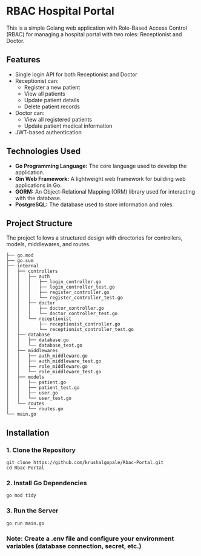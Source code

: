 # RBAC Hospital Portal

This is a simple Golang web application with Role-Based Access Control (RBAC) for managing a hospital portal with two roles: Receptionist and Doctor.

## Features

- Single login API for both Receptionist and Doctor
- Receptionist can:
  - Register a new patient
  - View all patients
  - Update patient details
  - Delete patient records
- Doctor can:
  - View all registered patients
  - Update patient medical information
- JWT-based authentication

## Technologies Used

- **Go Programming Language:** The core language used to develop the application.
- **Gin Web Framework:** A lightweight web framework for building web applications in Go.
- **GORM:** An Object-Relational Mapping (ORM) library used for interacting with the database.
- **PostgreSQL:** The database used to store information and roles.

## Project Structure
The project follows a structured design with directories for controllers, models, middlewares, and routes.
```
├── go.mod
├── go.sum
├── internal
│   ├── controllers
│   │   ├── auth
│   │   │   ├── login_controller.go
│   │   │   ├── login_controller_test.go
│   │   │   ├── register_controller.go
│   │   │   └── register_controller_test.go
│   │   ├── doctor
│   │   │   ├── doctor_controller.go
│   │   │   └── doctor_controller_test.go
│   │   └── receptionist
│   │       ├── receptionist_controller.go
│   │       └── receptionist_controller_test.go
│   ├── database
│   │   ├── database.go
│   │   └── database_test.go
│   ├── middlewares
│   │   ├── auth_middleware.go
│   │   ├── auth_middleware_test.go
│   │   ├── role_middleware.go
│   │   └── role_middleware_test.go
│   ├── models
│   │   ├── patient.go
│   │   ├── patient_test.go
│   │   ├── user.go
│   │   └── user_test.go
│   └── routes
│       └── routes.go
└── main.go
```
## Installation

### 1. Clone the Repository
```
git clone https://github.com/krushalgopale/Rbac-Portal.git
cd Rbac-Portal
```
### 2. Install Go Dependencies
```
go mod tidy
```
### 3. Run the Server
```
go run main.go
```
### Note: Create a .env file and configure your environment variables (database connection, secret, etc.)

